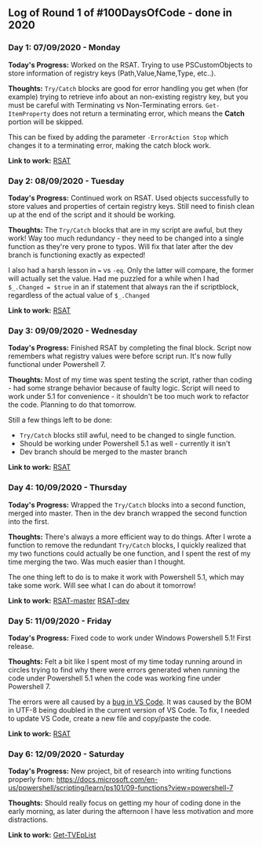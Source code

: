 
## Log of Round 1 of #100DaysOfCode - done in 2020

### Day 1: 07/09/2020 - Monday

**Today's Progress:** Worked on the RSAT. Trying to use PSCustomObjects to store information of registry keys (Path,Value,Name,Type, etc..).

**Thoughts:** `Try/Catch` blocks are good for error handling you get when (for example) trying to retrieve info about an non-existing registry key, but you must be careful with Terminating vs Non-Terminating errors. `Get-ItemProperty` does not return a terminating error, which means the **Catch** portion will be skipped.

This can be fixed by adding the parameter `-ErrorAction Stop` which changes it to a terminating error, making the catch block work.

**Link to work:** [RSAT](https://github.com/TimekillerTK/RSAT/commit/f212ba8211d5cda361194e9d1ce2768347e9378d)

### Day 2: 08/09/2020 - Tuesday

**Today's Progress:** Continued work on RSAT. Used objects successfully to store values and properties of certain registry keys. Still need to finish clean up at the end of the script and it should be working.

**Thoughts:** The `Try/Catch` blocks that are in my script are awful, but they work! Way too much redundancy - they need to be changed into a single function as they're very prone to typos. Will fix that later after the dev branch is functioning exactly as expected!

I also had a harsh lesson in `=` vs `-eq`. Only the latter will compare, the former will actually set the value. Had me puzzled for a while when I had `$_.Changed = $true` in an if statement that always ran the if scriptblock, regardless of the actual value of `$_.Changed`

**Link to work:** [RSAT](https://github.com/TimekillerTK/RSAT/commit/4ba47cfa5f2b8b8798c68bd9a500789ef965e1a6)

### Day 3: 09/09/2020 - Wednesday

**Today's Progress:** Finished RSAT by completing the final block. Script now remembers what registry values were before script run. It's now fully functional under Powershell 7. 

**Thoughts:** Most of my time was spent testing the script, rather than coding - had some strange behavior because of faulty logic. Script will need to work under 5.1 for convenience - it shouldn't be too much work to refactor the code. Planning to do that tomorrow.

Still a few things left to be done:
- `Try/Catch` blocks still awful, need to be changed to single function.
- Should be working under Powershell 5.1 as well - currently it isn't
- Dev branch should be merged to the master branch

**Link to work:** [RSAT](https://github.com/TimekillerTK/RSAT/commit/a36ba360d40c762fb5471699636522c79402aa32)

### Day 4: 10/09/2020 - Thursday

**Today's Progress:** Wrapped the `Try/Catch` blocks into a second function, merged into master. Then in the dev branch wrapped the second function into the first.

**Thoughts:** There's always a more efficient way to do things. After I wrote a function to remove the redundant `Try/Catch` blocks, I quickly realized that my two functions could actually be one function, and I spent the rest of my time merging the two. Was much easier than I thought.

The one thing left to do is to make it work with Powershell 5.1, which may take some work. Will see what I can do about it tomorrow!

**Link to work:** [RSAT-master](https://github.com/TimekillerTK/RSAT/commit/afc7b3ba050a50d6b0a5002ccd0171c674fa1806) [RSAT-dev](https://github.com/TimekillerTK/RSAT/commit/1ec0f5ea6284d49e9b09eb85c9da7ae3dd6f0bf8)

### Day 5: 11/09/2020 - Friday

**Today's Progress:** Fixed code to work under Windows Powershell 5.1! First release.

**Thoughts:** Felt a bit like I spent most of my time today running around in circles trying to find why there were errors generated when running the code under Powershell 5.1 when the code was working fine under Powershell 7. 

The errors were all caused by a [bug in VS Code](https://github.com/microsoft/vscode/issues/102103). It was caused by the BOM in UTF-8 being doubled in the current version of VS Code. To fix, I needed to update VS Code, create a new file and copy/paste the code.

**Link to work:** [RSAT](https://github.com/TimekillerTK/RSAT/commit/df21ff09323abc367946de4fb69235557d894d51)

### Day 6: 12/09/2020 - Saturday

**Today's Progress:** New project, bit of research into writing functions properly from: https://docs.microsoft.com/en-us/powershell/scripting/learn/ps101/09-functions?view=powershell-7

**Thoughts:** Should really focus on getting my hour of coding done in the early morning, as later during the afternoon I have less motivation and more distractions.

**Link to work:** [Get-TVEpList](https://github.com/TimekillerTK/Get-TVEpList/commit/bd957a746be61ea42ce7eb4c77337297048e3793)